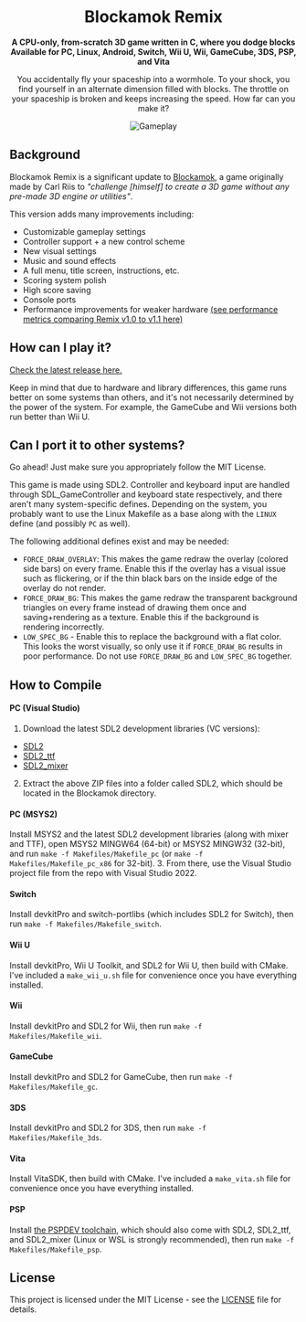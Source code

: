 <h1 align="center">Blockamok Remix</h1>

<p align="center"><b>A CPU-only, from-scratch 3D game written in C, where you dodge blocks<br>
Available for PC, Linux, Android, Switch, Wii U, Wii, GameCube, 3DS, PSP, and Vita</b></p>

<p align="center">You accidentally fly your spaceship into a wormhole. To your shock, you find yourself in an alternate dimension filled with blocks. The throttle on your spaceship is broken and keeps increasing the speed. How far can you make it?</p>

<p align="center"><img alt="Gameplay" src="gameplay.gif"/></p>

## Background

Blockamok Remix is a significant update to [Blockamok](https://github.com/carltheperson/blockamok), a game originally made by Carl Riis to _"challenge [himself] to create a 3D game without any pre-made 3D engine or utilities"_.

This version adds many improvements including:
- Customizable gameplay settings
- Controller support + a new control scheme
- New visual settings
- Music and sound effects
- A full menu, title screen, instructions, etc.
- Scoring system polish
- High score saving
- Console ports
- Performance improvements for weaker hardware [(see performance metrics comparing Remix v1.0 to v1.1 here)](https://github.com/Mode8fx/blockamok/blob/main/Console%20Performance%20Metrics%20v1.0%20to%20v1.1.png)

## How can I play it?

[Check the latest release here.](https://github.com/Mode8fx/blockamok/releases)

Keep in mind that due to hardware and library differences, this game runs better on some systems than others, and it's not necessarily determined by the power of the system. For example, the GameCube and Wii versions both run better than Wii U.

## Can I port it to other systems?

Go ahead! Just make sure you appropriately follow the MIT License.

This game is made using SDL2. Controller and keyboard input are handled through SDL_GameController and keyboard state respectively, and there aren't many system-specific defines. Depending on the system, you probably want to use the Linux Makefile as a base along with the `LINUX` define (and possibly `PC` as well).

The following additional defines exist and may be needed:
- `FORCE_DRAW_OVERLAY`: This makes the game redraw the overlay (colored side bars) on every frame. Enable this if the overlay has a visual issue such as flickering, or if the thin black bars on the inside edge of the overlay do not render.
- `FORCE_DRAW_BG`: This makes the game redraw the transparent background triangles on every frame instead of drawing them once and saving+rendering as a texture. Enable this if the background is rendering incorrectly.
- `LOW_SPEC_BG` - Enable this to replace the background with a flat color. This looks the worst visually, so only use it if `FORCE_DRAW_BG` results in poor performance. Do not use `FORCE_DRAW_BG` and `LOW_SPEC_BG` together.

## How to Compile

#### PC (Visual Studio)
1. Download the latest SDL2 development libraries (VC versions):
- [SDL2](https://github.com/libsdl-org/SDL/releases)
- [SDL2_ttf](https://github.com/libsdl-org/SDL_ttf/releases)
- [SDL2_mixer](https://github.com/libsdl-org/SDL_mixer/releases)
2. Extract the above ZIP files into a folder called SDL2, which should be located in the Blockamok directory.
#### PC (MSYS2)
Install MSYS2 and the latest SDL2 development libraries (along with mixer and TTF), open MSYS2 MINGW64 (64-bit) or MSYS2 MINGW32 (32-bit), and run `make -f Makefiles/Makefile_pc` (or `make -f Makefiles/Makefile_pc_x86` for 32-bit).
3. From there, use the Visual Studio project file from the repo with Visual Studio 2022.
#### Switch
Install devkitPro and switch-portlibs (which includes SDL2 for Switch), then run `make -f Makefiles/Makefile_switch`.
#### Wii U
Install devkitPro, Wii U Toolkit, and SDL2 for Wii U, then build with CMake. I've included a `make_wii_u.sh` file for convenience once you have everything installed.
#### Wii
Install devkitPro and SDL2 for Wii, then run `make -f Makefiles/Makefile_wii`.
#### GameCube
Install devkitPro and SDL2 for GameCube, then run `make -f Makefiles/Makefile_gc`.
#### 3DS
Install devkitPro and SDL2 for 3DS, then run `make -f Makefiles/Makefile_3ds`.
#### Vita
Install VitaSDK, then build with CMake. I've included a `make_vita.sh` file for convenience once you have everything installed.
#### PSP
Install [the PSPDEV toolchain](https://pspdev.github.io/), which should also come with SDL2, SDL2_ttf, and SDL2_mixer (Linux or WSL is strongly recommended), then run `make -f Makefiles/Makefile_psp`.

## License

This project is licensed under the MIT License - see the [LICENSE](LICENSE) file for details.
